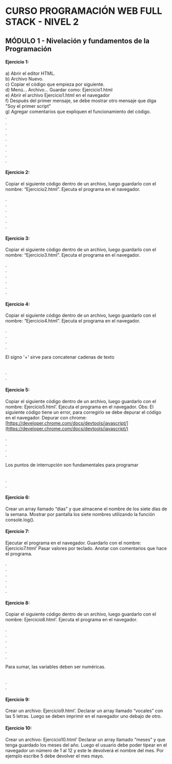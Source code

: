 # CURSO PROGRAMACIÓN WEB FULL STACK - NIVEL 2
## MÓDULO 1 - Nivelación y fundamentos de la Programación
#### Ejercicio 1:

a) Abrir el editor HTML.  
b) Archivo Nuevo.  
c) Copiar el código que empieza por <!DOCTYPE html> siguiente.  
d) Menú... Archivo... Guardar como: Ejercicio1.html  
e) Abrir el archivo Ejercicio1.html en el navegador  
f) Después del primer mensaje, se debe mostrar otro mensaje que diga "Soy el primer
script"  
g) Agregar comentarios que expliquen el funcionamiento del código.  
. <!DOCTYPE html>  
. <html>  
. <head>  
. <title>Ejercicio 1 </title>  
. </head>  
. <body>  
. <script>  
. document.writeln("Hola Mundo!");  
. </script>  
. </body>  
. </html>  


#### Ejercicio 2:
Copiar el siguiente código dentro de un archivo, luego guardarlo con el nombre:
“Ejercicio2.html”. Ejecuta el programa en el navegador.

. <!DOCTYPE html>  
. <html>  
. <body>  
. <script>  
. let A, B;  
. A = 9;  
. B = 7;  
. resultado = A + B;  
. alert (`La suma de A+B es: ${resultado} ` );  
. alert (`La diferencia de A-B es: ${A-B} ` );  
. alert (`La multiplicación de AxB es: ${A*B} ` );  
. alert (`La división de A/B es: ${resultado=A/B} ` );  
. </script>  
. </body>  
. </html>  

#### Ejercicio 3:
Copiar el siguiente código dentro de un archivo, luego guardarlo con el nombre:
“Ejercicio3.html”. Ejecuta el programa en el navegador.

. <!DOCTYPE html>  
. <html>  
. <body>  
. <script>  
. let num1=0;  
. let num2=0;  
. num1 = num1 + 3;  
. num2 = num2 + 7;  
. alert (`El primer numero ahora es ${num1} `);  
. alert (`El segundo numero ahora es ${num2} ` );  
. </script>  
. </body>  
. </html>  

#### Ejercicio 4:
Copiar el siguiente código dentro de un archivo, luego guardarlo con el nombre:
“Ejercicio4.html”. Ejecuta el programa en el navegador.

. <html>  
. <body>  
. <script type="text/javascript">  
. const A = "Hola";  
. let B = " mundo!";  
. document.write("Constante A contiene " + A );  
. document.write("</br>");  
. document.write("Variable B contiene " + B );  
. document.write("</br>");  
. document.write(A + B );  
. </script>  
. <p>El signo '+' sirve para concatenar cadenas de texto</p>  
. </body>  
. </html>  

#### Ejercicio 5:
Copiar el siguiente código dentro de un archivo, luego guardarlo con el nombre:
Ejercicio5.html’. Ejecuta el programa en el navegador.
Obs: El siguiente código tiene un error, para corregirlo se debe depurar el código en el
navegador.
Depurar con chrome: [https://developer.chrome.com/docs/devtools/javascript/](https://developer.chrome.com/docs/devtools/javascript/)

. <!DOCTYPE html>  
. <html><body>  
. <script type="text/javascript">  
. let a, b;  
. a = 3; b = 7;  
. resultado = a * b;  
. document.write("Variable a contiene ${a} <br>  ");  
. document.write("Variable b contiene ${b} <br>  ");  
. document.write("El producto de a por b es ${result} ");  
. </script>  
. <p>Los puntos de interrupción son fundamentales para programar</p>  
. </body>  
. </html>

#### Ejercicio 6:
Crear un array llamado “dias” y que almacene el nombre de los siete días de la semana.
Mostrar por pantalla los siete nombres utilizando la función console.log().

#### Ejercicio 7:
Ejecutar el programa en el navegador. Guardarlo con el nombre: Ejercicio7.html’ Pasar
valores por teclado. Anotar con comentarios que hace el programa.

. <!DOCTYPE html>  
. <html>  
. <body>  
. <script>    
. let dato, resultado;  
. val1 = window.prompt("Introduce tu nombre", "...");  
. val2 = window.prompt("Introduce tu apellido", "...");  
. resultado = "Concatenado tu nombre y apellido es: ${val1} ${val2} " ;  
. document.write(resultado);  
. </script>  
. </body>  
. </html>

#### Ejercicio 8:
Copiar el siguiente código dentro de un archivo, luego guardarlo con el nombre:
Ejercicio8.html’. Ejecuta el programa en el navegador.

. <!DOCTYPE html>  
. <html>  
. <head><meta charset="utf-8"></head>  
. <body>  
. <script>  
. let val1, val2, num1, num2;  
. val1 = window.prompt("Introduce primer número ?", "0");  
. num1 = parseInt(val1); // El método parseInt analiza un valor como una
. cadena y devuelve el primer entero.  
. https://www.w3schools.com/jsref/jsref_parseint.asp  
. val2 = window.prompt("Introduce segundo número ?", "0");  
. num2 = parseInt(val2);  
. let resultado = num1 + num2;  
. document.write("<br/> <br/> La suma es ${resultado} " );  
. </script>  
. <p>Para sumar, las variables deben ser numéricas.</p>  
. </body>  
. </html>  

#### Ejercicio 9:
Crear un archivo: Ejercicio9.html’. Declarar un array llamado “vocales” con las 5 letras.
Luego se deben imprimir en el navegador uno debajo de otro.

#### Ejercicio 10:
Crear un archivo: Ejercicio10.html’ Declarar un array llamado “meses” y que tenga
guardado los meses del año. Luego el usuario debe poder tipear en el navegador un
número de 1 al 12 y este le devolverá el nombre del mes. Por ejemplo escribe 5 debe
devolver el mes mayo.
